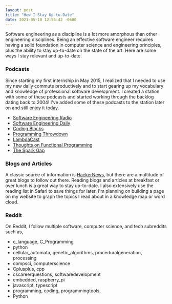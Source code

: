 ```yaml
---
layout: post
title: "How I Stay Up-to-Date"
date: 2021-05-10 12:56:42 -0600
---
```


Software engineering as a discipline is a lot more amorphous than other engineering disciplines. Being an effective software engineer requires having a solid foundation in computer science and engineering principles, plus the ability to stay up-to-date on the state of the art. Here are some ways I stay relevant and up-to-date.

### Podcasts

Since starting my first internship in May 2015, I realized that I needed to use my new daily commute productively and to start gearing up my vocabulary and knowledge of professional software development. I created a station with some of these podcasts and started working through the backlog dating back to 2004! I've added some of these podcasts to the station later on and still enjoy it today.

- [Software Engineering Radio](https://www.se-radio.net)
- [Software Engineering Daily](https://softwareengineeringdaily.com)
- [Coding Blocks](https://www.codingblocks.net)
- [Programming Throwdown](https://www.programmingthrowdown.com)
- [LambdaCast](https://soundcloud.com/lambda-cast)
- [Thoughts on Functional Programming](https://lispcast.com/category/podcast/)
- [The Spark Gap](http://thesparkgap.net)

### Blogs and Articles

A classic source of information is [HackerNews](https://news.ycombinator.com), but there are a multitude of great blogs to follow out there. Reading blogs and articles at breakfast or over lunch is a great way to stay up-to-date. I also extensively use the reading list in Safari to save things for later. I'm planning on building a page on my website to graph the topics I read about in a knowledge map or word cloud.

### Reddit

On Reddit, I follow multiple software, computer science, and tech subreddits such as,

- c_language, C_Programming
- python
- cellular_automata, genetic_algorithms, proceduralgeneration, processing
- compsci, computerscience
- Cplusplus, cpp
- cscareerquestions, softwaredevelopment
- embedded, raspberry_pi
- javascript, typescript
- programming, coding, programmingtools,
- Python
